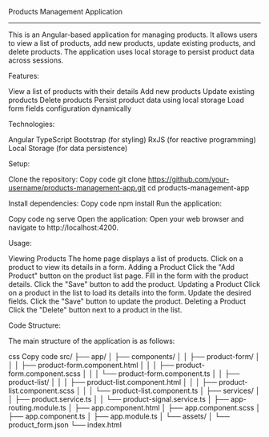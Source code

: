 Products Management Application
___________________________________

This is an Angular-based application for managing products. It allows users to view a list of products, add new products, update existing products, and delete products. The application uses local storage to persist product data across sessions.


Features:

View a list of products with their details
Add new products
Update existing products
Delete products
Persist product data using local storage
Load form fields configuration dynamically

Technologies:

Angular
TypeScript
Bootstrap (for styling)
RxJS (for reactive programming)
Local Storage (for data persistence)

Setup:

Clone the repository:
Copy code
git clone https://github.com/your-username/products-management-app.git
cd products-management-app

Install dependencies:
Copy code
npm install
Run the application:


Copy code
ng serve
Open the application:
Open your web browser and navigate to http://localhost:4200.



Usage:

Viewing Products
The home page displays a list of products.
Click on a product to view its details in a form.
Adding a Product
Click the "Add Product" button on the product list page.
Fill in the form with the product details.
Click the "Save" button to add the product.
Updating a Product
Click on a product in the list to load its details into the form.
Update the desired fields.
Click the "Save" button to update the product.
Deleting a Product
Click the "Delete" button next to a product in the list.


Code Structure:

The main structure of the application is as follows:

css
Copy code
src/
├── app/
│   ├── components/
│   │   ├── product-form/
│   │   │   ├── product-form.component.html
│   │   │   ├── product-form.component.scss
│   │   │   └── product-form.component.ts
│   │   ├── product-list/
│   │   │   ├── product-list.component.html
│   │   │   ├── product-list.component.scss
│   │   │   └── product-list.component.ts
│   ├── services/
│   │   ├── product.service.ts
│   │   └── product-signal.service.ts
│   ├── app-routing.module.ts
│   ├── app.component.html
│   ├── app.component.scss
│   ├── app.component.ts
│   ├── app.module.ts
│   └── assets/
│       └── product_form.json
└── index.html
